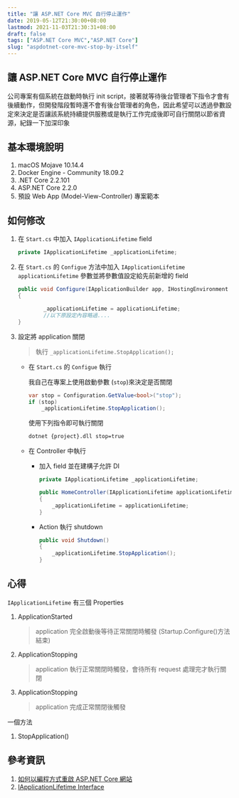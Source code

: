 ```yaml
---
title: "讓 ASP.NET Core MVC 自行停止運作"
date: 2019-05-12T21:30:00+08:00
lastmod: 2021-11-03T21:30:31+08:00
draft: false
tags: ["ASP.NET Core MVC","ASP.NET Core"]
slug: "aspdotnet-core-mvc-stop-by-itself"
---
```

## 讓 ASP.NET Core MVC 自行停止運作

公司專案有個系統在啟動時執行 init script，接著就等待後台管理者下指令才會有後續動作，但開發階段暫時還不會有後台管理者的角色，因此希望可以透過參數設定來決定是否讓該系統持續提供服務或是執行工作完成後即可自行關閉以節省資源，紀錄一下加深印象

## 基本環境說明

1. macOS Mojave 10.14.4
2. Docker Engine - Community 18.09.2
3. .NET Core 2.2.101
4. ASP.NET Core  2.2.0
5. 預設 Web App (Model-View-Controller) 專案範本

## 如何修改

1. 在 `Start.cs` 中加入 `IApplicationLifetime` field

    ```cs
    private IApplicationLifetime _applicationLifetime;
    ```

2. 在 `Start.cs` 的 `Configue` 方法中加入 `IApplicationLifetime applicationLifetime` 參數並將參數值設定給先前新增的 field

    ```cs
    public void Configure(IApplicationBuilder app, IHostingEnvironment env,IApplicationLifetime applicationLifetime)
    {

            _applicationLifetime = applicationLifetime;
            //以下原設定內容略過....
    }
    ```

3. 設定將 application 關閉

    > 執行 `_applicationLifetime.StopApplication();`

    - 在 `Start.cs` 的 `Configue` 執行

        我自己在專案上使用啟動參數 (`stop`)來決定是否關閉

        ```cs
        var stop = Configuration.GetValue<bool>("stop");
        if (stop)
            _applicationLifetime.StopApplication();
        ```

        使用下列指令即可執行關閉

        ```bash
        dotnet {project}.dll stop=true  
        ```

    - 在 Controller 中執行

        - 加入 field 並在建構子允許 DI

            ```cs
            private IApplicationLifetime _applicationLifetime;

            public HomeController(IApplicationLifetime applicationLifetime)
            {
                _applicationLifetime = applicationLifetime;
            }
            ```

        - Action 執行 shutdown

            ```cs
            public void Shutdown()
            {
                _applicationLifetime.StopApplication();
            }
            ```

## 心得

`IApplicationLifetime` 有三個 Properties

1. ApplicationStarted

    > application 完全啟動後等待正常關閉時觸發 (Startup.Configure()方法結束)

2. ApplicationStopping

    > application 執行正常關閉時觸發，會待所有 request 處理完才執行關閉

3. ApplicationStopping

    > application 完成正常關閉後觸發

一個方法

1. StopApplication()

## 參考資訊

1. [如何以編程方式重啟 ASP.NET Core 網站](http://www.dalbll.com/Group/Topic/ASP.NET/7315)
2. [IApplicationLifetime Interface](https://docs.microsoft.com/en-us/dotnet/api/microsoft.aspnetcore.hosting.iapplicationlifetime?WT.mc_id=DOP-MVP-5002594)
